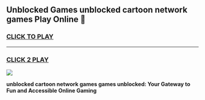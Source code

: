 
## Unblocked Games unblocked cartoon network games Play Online 👋
<h3>
<a href="https://news.freeplayer.one?title=unblocked_cartoon_network_games&ref=17F">CLICK TO PLAY</a></h3>
<hr>

<h3>
<a href="https://news.freeplayer.one?title=unblocked_cartoon_network_games&ref=17F">CLICK 2 PLAY</a>
  
</h3>

<a href="https://news.freeplayer.one?title=unblocked_cartoon_network_games&ref=17F/"><img src="https://clearcache.store/games.png"></a>


**unblocked cartoon network games games unblocked: Your Gateway to Fun and Accessible Online Gaming**
